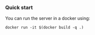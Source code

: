 ### Quick start

You can run the server in a docker using:
```
docker run -it $(docker build -q .)
```
